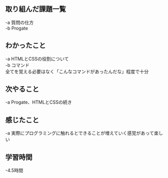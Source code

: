 ## 取り組んだ課題一覧  
-a 質問の仕方  
-b Progate  
## わかったこと
-a HTMLとCSSの役割について  
-b コマンド  
全てを覚える必要はなく「こんなコマンドがあったんだな」程度で十分  
## 次やること
-a Progate、HTMLとCSSの続き  
## 感じたこと
-a  実際にプログラミングに触れるとできることが増えていく感覚があって楽しい  
## 学習時間
-4.5時間
